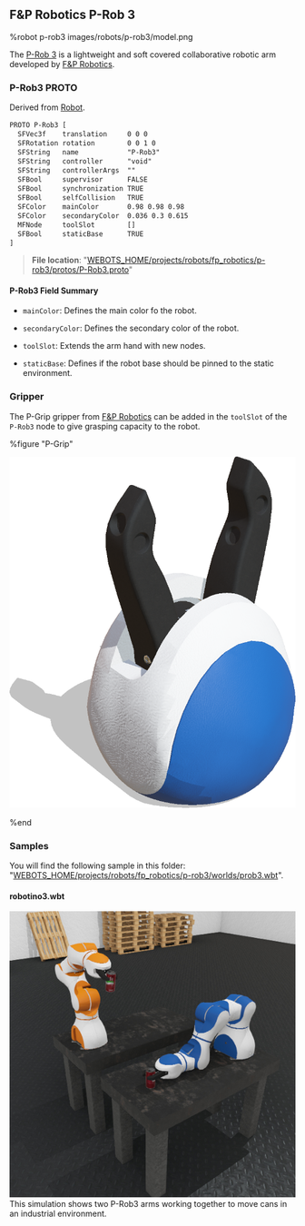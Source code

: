 ## F&P Robotics P-Rob 3

%robot p-rob3 images/robots/p-rob3/model.png

The [P-Rob 3](https://www.fp-robotics.com/en/p-rob) is a lightweight and soft covered collaborative robotic arm developed by [F&P Robotics](https://www.fp-robotics.com/en/).

### P-Rob3 PROTO

Derived from [Robot](../reference/robot.md).

```
PROTO P-Rob3 [
  SFVec3f    translation     0 0 0
  SFRotation rotation        0 0 1 0
  SFString   name            "P-Rob3"
  SFString   controller      "void"
  SFString   controllerArgs  ""
  SFBool     supervisor      FALSE
  SFBool     synchronization TRUE
  SFBool     selfCollision   TRUE
  SFColor    mainColor       0.98 0.98 0.98
  SFColor    secondaryColor  0.036 0.3 0.615
  MFNode     toolSlot        []
  SFBool     staticBase      TRUE
]
```

> **File location**: "[WEBOTS\_HOME/projects/robots/fp\_robotics/p-rob3/protos/P-Rob3.proto](https://github.com/cyberbotics/webots/tree/master/projects/robots/fp_robotics/p-rob3/protos/P-Rob3.proto)"

#### P-Rob3 Field Summary

- `mainColor`: Defines the main color fo the robot.

- `secondaryColor`: Defines the secondary color of the robot.

- `toolSlot`: Extends the arm hand with new nodes.

- `staticBase`: Defines if the robot base should be pinned to the static environment.

### Gripper

The P-Grip gripper from [F&P Robotics](https://www.fp-robotics.com/en/) can be added in the `toolSlot` of the `P-Rob3` node to give grasping capacity to the robot.

%figure "P-Grip"

![pioneer3at_wheels.png](images/robots/p-rob3/p_grip.png)

%end

### Samples

You will find the following sample in this folder: "[WEBOTS\_HOME/projects/robots/fp\_robotics/p-rob3/worlds/prob3.wbt](https://github.com/cyberbotics/webots/tree/master/projects/robots/fp_robotics/p-rob3/worlds/prob3.wbt)".

#### robotino3.wbt

![prob3.wbt.jpg](images/robots/p-rob3/prob3.wbt.jpg) This simulation shows two P-Rob3 arms working together to move cans in an industrial environment.
